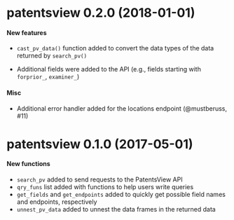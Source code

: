 # patentsview 0.2.0 (2018-01-01)

#### New features

* `cast_pv_data()` function added to convert the data types of the data returned by `search_pv()`
  
* Additional fields were added to the API (e.g., fields starting with `forprior_`, `examiner_`)

#### Misc

* Additional error handler added for the locations endpoint (@mustberuss, #11)

# patentsview 0.1.0 (2017-05-01)

#### New functions

* `search_pv` added to send requests to the PatentsView API
* `qry_funs` list added with functions to help users write queries
* `get_fields` and `get_endpoints` added to quickly get possible field names 
  and endpoints, respectively
* `unnest_pv_data` added to unnest the data frames in the returned data